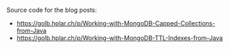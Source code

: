 Source code for the blog posts: 
  * https://golb.hplar.ch/p/Working-with-MongoDB-Capped-Collections-from-Java
  * https://golb.hplar.ch/p/Working-with-MongoDB-TTL-Indexes-from-Java

